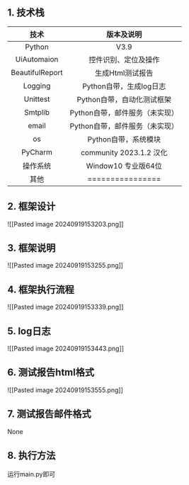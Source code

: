 ## 1. 技术栈
|       技术        |         版本及说明         |
| :-------------: | :-------------------: |
|     Python      |         V3.9          |
|   UiAutomaion   |      控件识别、定位及操作       |
| BeautifulReport |      生成Html测试报告       |
|     Logging     |   Python自带，生成log日志    |
|    Unittest     |   Python自带，自动化测试框架    |
|     Smtplib     |  Python自带，邮件服务（未实现）   |
|      email      |  Python自带，邮件服务（未实现）   |
|       os        |     Python自带，系统模块     |
|     PyCharm     | community 2023.1.2 汉化 |
|      操作系统       |    Window10 专业版64位    |
|       其他        |   ================    |
## 2. 框架设计
![[Pasted image 20240919153203.png]]
## 3. 框架说明
![[Pasted image 20240919153255.png]] 
## 4. 框架执行流程
![[Pasted image 20240919153339.png]] 
## 5. log日志
![[Pasted image 20240919153443.png]] 
## 6. 测试报告html格式
![[Pasted image 20240919153555.png]] 
## 7. 测试报告邮件格式
None
## 8. 执行方法
运行main.py即可
